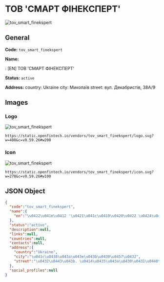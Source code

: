 
# ТОВ 'СМАРТ ФІНЕКСПЕРТ' 
![tov_smart_finekspert](https://static.openfintech.io/vendors/tov_smart_finekspert/logo.svg?w=400&c=v0.59.26#w200)  

## General 
 
**Code:** `tov_smart_finekspert` 
 
**Name:** 
 
:	[EN] ТОВ 'СМАРТ ФІНЕКСПЕРТ' 
 
**Status:** `active` 
 
**Address:** 
country: Ukraine 
city: Миколаїв 
street: вул. Декабристів, 38А/9 

## Images 

### Logo 
 
![tov_smart_finekspert](https://static.openfintech.io/vendors/tov_smart_finekspert/logo.svg?w=400&c=v0.59.26#w200)  

```
https://static.openfintech.io/vendors/tov_smart_finekspert/logo.svg?w=400&c=v0.59.26#w200
```  

### Icon 
 
![tov_smart_finekspert](https://static.openfintech.io/vendors/tov_smart_finekspert/icon.svg?w=278&c=v0.59.26#w100)  

```
https://static.openfintech.io/vendors/tov_smart_finekspert/icon.svg?w=278&c=v0.59.26#w100
```  

## JSON Object 

```json
{
  "code":"tov_smart_finekspert",
  "name":{
    "en":"\u0422\u041e\u0412 '\u0421\u041c\u0410\u0420\u0422 \u0424\u0406\u041d\u0415\u041a\u0421\u041f\u0415\u0420\u0422'"
  },
  "status":"active",
  "description":null,
  "links":null,
  "countries":null,
  "contacts":null,
  "address":{
    "country":"Ukraine",
    "city":"\u041c\u0438\u043a\u043e\u043b\u0430\u0457\u0432",
    "street":"\u0432\u0443\u043b. \u0414\u0435\u043a\u0430\u0431\u0440\u0438\u0441\u0442\u0456\u0432, 38\u0410\/9"
  },
  "social_profiles":null
}
```  
